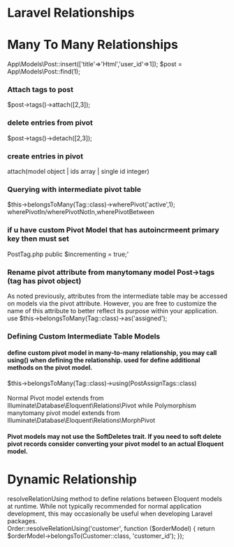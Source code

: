 # Laravel Relationships
# Many To Many Relationships
App\Models\Post::insert(['title'=>'Html','user_id'=>1]);
 $post = App\Models\Post::find(1);
 
 ### Attach tags to post
 $post->tags()->attach([2,3]);
 
### delete entries from pivot
 $post->tags()->detach([2,3]);

### create entries in pivot
attach(model object | ids array | single id integer)


### Querying with intermediate pivot table
$this->belongsToMany(Tag::class)->wherePivot('active',1);
wherePivotIn/wherePivotNotIn,wherePivotBetween

### if u have custom Pivot Model that has autoincrmeent primary key then must set
PostTag.php public $incrementing = true;'

### Rename pivot attribute from manytomany model Post->tags (tag has pivot object)
As noted previously, attributes from the intermediate table may be accessed on models 
via the pivot attribute. However, you are free to customize the name of this attribute to 
better reflect its purpose within your application.
use $this->belongsToMany(Tag::class)->as('assigned');

### Defining Custom Intermediate Table Models

#### define custom pivot model in many-to-many relationship, you may call using() when defining the relationship. used for define additional methods on the pivot model.
$this->belongsToMany(Tag::class)->using(PostAssignTags::class) <br/><br/>
Normal Pivot model extends from Illuminate\Database\Eloquent\Relations\Pivot while Polymorphism manytomany pivot model extends from Illuminate\Database\Eloquent\Relations\MorphPivot 

#### Pivot models may not use the SoftDeletes trait. If you need to soft delete pivot records consider converting your pivot model to an actual Eloquent model.
# Dynamic Relationship
resolveRelationUsing method to define relations between Eloquent models at runtime. While not typically recommended for normal application development, this may occasionally be useful when developing Laravel packages.<br/>
Order::resolveRelationUsing('customer', function ($orderModel) {
    return $orderModel->belongsTo(Customer::class, 'customer_id');
});
